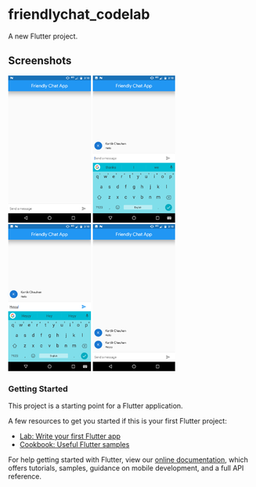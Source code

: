 # friendlychat_codelab

A new Flutter project.

## Screenshots
<img src="ss1.png" height="300em" />  <img src="ss2.png" height="300em" />   <img src="ss3.png" height="300em" />   <img src="ss4.png" height="300em" /> 

### Getting Started

This project is a starting point for a Flutter application.

A few resources to get you started if this is your first Flutter project:

- [Lab: Write your first Flutter app](https://flutter.io/docs/get-started/codelab)
- [Cookbook: Useful Flutter samples](https://flutter.io/docs/cookbook)

For help getting started with Flutter, view our 
[online documentation](https://flutter.io/docs), which offers tutorials, 
samples, guidance on mobile development, and a full API reference.
